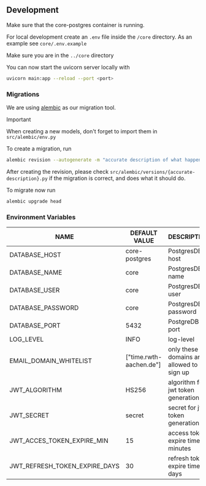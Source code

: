 ## Development

Make sure that the core-postgres container is running.

For local development create an `.env` file inside the `/core` directory.
As an example see `core/.env.example`

Make sure you are in the `../core` directory

You can now start the uvicorn server locally with

```sh
uvicorn main:app --reload --port <port>
```

### Migrations

We are using [alembic](https://alembic.sqlalchemy.org/en/latest/) as our migration tool.

> [!IMPORTANT]
> When creating a new models, don't forget to import them in `src/alembic/env.py` 

To create a migration, run

```sh
alembic revision --autogenerate -m "accurate description of what happens"
```

After creating the revision, please check `src/alembic/versions/{accurate-description}.py`
if the migration is correct, and does what it should do.

To migrate now run

```sh
alembic upgrade head
```

### Environment Variables

| NAME                              | DEFAULT VALUE             | DESCRIPTION                               |
| ----------------------------------| --------------------------| ------------------------------------------|
| DATABASE_HOST                     | core-postgres             | PostgresDB host                           |
| DATABASE_NAME                     | core                      | PostgresDB name                           |
| DATABASE_USER                     | core                      | PostgresDB user                           |
| DATABASE_PASSWORD                 | core                      | PostgresDB password                       |
| DATABASE_PORT                     | 5432                      | PostgreDB port                            |
| LOG_LEVEL                         | INFO                      | log-level                                 |
| EMAIL_DOMAIN_WHITELIST            | ["time.rwth-aachen.de"]   | only these domains are allowed to sign up |
| JWT_ALGORITHM                     | HS256                     | algorithm for jwt token generation        |
| JWT_SECRET                        | secret                    | secret for jwt token generation           |
| JWT_ACCES_TOKEN_EXPIRE_MIN        | 15                        | access token expire time in minutes       |
| JWT_REFRESH_TOKEN_EXPIRE_DAYS     | 30                        | refresh token expire time in days         |
